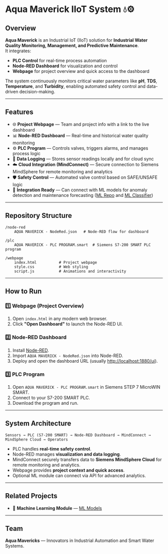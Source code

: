 # Aqua Maverick IIoT System 💧⚙️

## Overview
**Aqua Maverick** is an Industrial IoT (IIoT) solution for **Industrial Water Quality Monitoring, Management, and Predictive Maintenance**.  
It integrates:

- **PLC Control** for real-time process automation
- **Node-RED Dashboard** for visualization and control
- **Webpage** for project overview and quick access to the dashboard

The system continuously monitors critical water parameters like **pH**, **TDS**, **Temperature**, and **Turbidity**, enabling automated safety control and data-driven decision-making.

---

## Features
- 🌐 **Project Webpage** — Team and project info with a link to the live dashboard  
- 📊 **Node-RED Dashboard** — Real-time and historical water quality monitoring  
- ⚙️ **PLC Program** — Controls valves, triggers alarms, and manages process logic  
- 💾 **Data Logging** — Stores sensor readings locally and for cloud sync  
- ☁️ **Cloud Integration (MindConnect)** — Secure connection to Siemens MindSphere for remote monitoring and analytics  
- 🛡 **Safety Control** — Automated valve control based on SAFE/UNSAFE logic  
- 🔗 **Integration Ready** — Can connect with ML models for anomaly detection and maintenance forecasting ([ML Repo](https://github.com/Aqua-Mavericks/ML-Build) and [ML Classifier](https://github.com/SatyamChoudhary1909/industrial-water-safety-classifier))

---

## Repository Structure
```plaintext
/node-red
    AQUA MAVERICK - NodeRed.json   # Node-RED flow for dashboard

/plc
    AQUA MAVERICK - PLC PROGRAM.smart  # Siemens S7-200 SMART PLC program

/webpage
    index.html          # Project webpage
    style.css           # Web styling
    script.js           # Animations and interactivity
```

---

## How to Run

### 1️⃣ Webpage (Project Overview)
1. Open `index.html` in any modern web browser.
2. Click **"Open Dashboard"** to launch the Node-RED UI.

### 2️⃣ Node-RED Dashboard
1. Install [Node-RED](https://nodered.org/).
2. Import `AQUA MAVERICK - NodeRed.json` into Node-RED.
3. Deploy and open the dashboard URL (usually [http://localhost:1880/ui](http://localhost:1880/ui)).

### 3️⃣ PLC Program
1. Open `AQUA MAVERICK - PLC PROGRAM.smart` in Siemens STEP 7 MicroWIN SMART.
2. Connect to your S7-200 SMART PLC.
3. Download the program and run.

---

## System Architecture
```plaintext
Sensors → PLC (S7-200 SMART) → Node-RED Dashboard → MindConnect → MindSphere Cloud → Operators
```
- PLC handles **real-time safety control**.  
- Node-RED manages **visualization and data logging**.  
- MindConnect securely transfers data to **Siemens MindSphere Cloud** for remote monitoring and analytics.  
- Webpage provides **project context and quick access**.  
- Optional ML module can connect via API for advanced analytics.

---

## Related Projects
- 🤖 **Machine Learning Module** — [ML Models](https://github.com/Aqua-Mavericks/ML-Build)

---

## Team
**Aqua Mavericks** — Innovators in Industrial Automation and Smart Water Systems.


